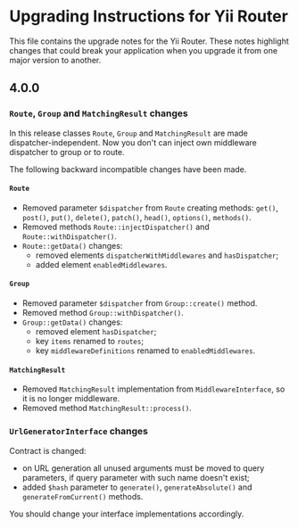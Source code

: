 # Upgrading Instructions for Yii Router

This file contains the upgrade notes for the Yii Router.
These notes highlight changes that could break your application when you upgrade it from one major version to another.

## 4.0.0

### `Route`, `Group` and `MatchingResult` changes

In this release classes `Route`, `Group` and `MatchingResult` are made dispatcher-independent. Now you don't can inject
own middleware dispatcher to group or to route.

The following backward incompatible changes have been made.

#### `Route`

- Removed parameter `$dispatcher` from `Route` creating methods: `get()`, `post()`, `put()`, `delete()`, `patch()`,
  `head()`, `options()`, `methods()`.
- Removed methods `Route::injectDispatcher()` and `Route::withDispatcher()`.
- `Route::getData()` changes:
  - removed elements `dispatcherWithMiddlewares` and `hasDispatcher`;
  - added element `enabledMiddlewares`.
 
#### `Group`

- Removed parameter `$dispatcher` from `Group::create()` method.
- Removed method `Group::withDispatcher()`.
- `Group::getData()` changes:
  - removed element `hasDispatcher`;
  - key `items` renamed to `routes`;
  - key `middlewareDefinitions` renamed to `enabledMiddlewares`.

#### `MatchingResult`

- Removed `MatchingResult` implementation from `MiddlewareInterface`, so it is no longer middleware.
- Removed method `MatchingResult::process()`.

### `UrlGeneratorInterface` changes

Contract is changed:

- on URL generation all unused arguments must be moved to query parameters, if query parameter with 
such name doesn't exist;
- added `$hash` parameter to `generate()`, `generateAbsolute()` and `generateFromCurrent()` methods.

You should change your interface implementations accordingly.
